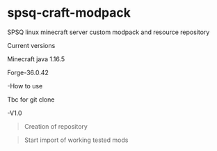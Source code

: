 # spsq-craft-modpack
SPSQ linux minecraft server custom modpack and resource repository

Current versions

Minecraft java 1.16.5

Forge-36.0.42

-How to use

Tbc
for git clone

-V1.0
>Creation of repository

>Start import of working tested mods
